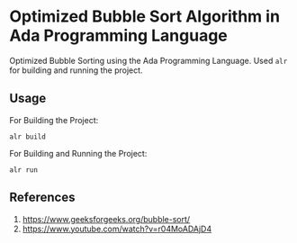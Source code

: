 # Optimized Bubble Sort Algorithm in Ada Programming Language
Optimized Bubble Sorting using the Ada Programming Language. Used `alr` for building and running the project.

## Usage
For Building the Project:
```
alr build
```

For Building and Running the Project:
```
alr run
```

## References
1. https://www.geeksforgeeks.org/bubble-sort/
2. https://www.youtube.com/watch?v=r04MoADAjD4